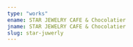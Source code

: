 ```yaml
---
type: "works"
ename: STAR JEWELRY CAFE & Chocolatier
jname: STAR JEWELRY CAFE & Chocolatier
slug: star-juwerly
---
```

